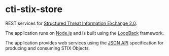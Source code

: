 # cti-stix-store

REST services for [Structured Threat Information Exchange 2.0](http://stixproject.github.io/stix2.0/).

The application runs on [Node.js](https://nodejs.org) and is built using the [LoopBack](https://loopback.io) framework.

The application provides web services using the [JSON API](http://jsonapi.org) specification for producing and consuming STIX Objects.
